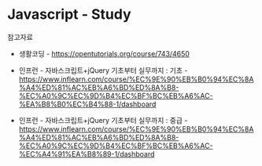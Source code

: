 # Javascript - Study

참고자료

- 생활코딩 - https://opentutorials.org/course/743/4650
- 인프런 - 자바스크립트+jQuery 기초부터 실무까지 : 기초 - https://www.inflearn.com/course/%EC%9E%90%EB%B0%94%EC%8A%A4%ED%81%AC%EB%A6%BD%ED%8A%B8-%EC%A0%9C%EC%9D%B4%EC%BF%BC%EB%A6%AC-%EA%B8%B0%EC%B4%88-1/dashboard

- 인프런 - 자바스크립트+jQuery 기초부터 실무까지 : 중급 - https://www.inflearn.com/course/%EC%9E%90%EB%B0%94%EC%8A%A4%ED%81%AC%EB%A6%BD%ED%8A%B8-%EC%A0%9C%EC%9D%B4%EC%BF%BC%EB%A6%AC-%EC%A4%91%EA%B8%89-1/dashboard

